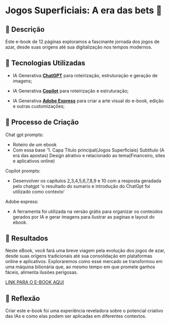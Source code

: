 # Jogos Superficiais: A era das bets :dart:

## 📒 Descrição
Este e-book de 12 páginas exploramos a fascinante jornada dos jogos de azar, desde suas origens até sua digitalização nos tempos modernos.

## 🤖 Tecnologias Utilizadas
- IA Generativa **[ChatGPT](https://chat.openai.com)** para roteirização, estruturação e geração de imagens;
- IA Generativa **[Copilot](https://copilot.microsoft.com)** para roteirização e estruturação;

- IA Generativa **[Adobe Express](https://www.adobe.com/express/)** para criar a arte visual do e-book, edição e outras customizações;

## 🧐 Processo de Criação
Chat gpt prompts:
 - Roteiro de um ebook
 - Com essa base '1. Capa
    Título principal(Jogos Superficiais)
    Subtítulo (A era das apostas)
    Design atrativo e relacionado ao tema(Financeiro, sites e aplicativos online)

Copilot prompts:
 - Desenvolver os capítulos 2,3,4,5,6,7,8,9 e 10 com a resposta geradada pelo chatgpt 'o resultado do sumario e introdução do ChatGpt foi utilizado como contexto'

Adobe express:
 - A ferramenta foi utilizada na versão grátis para organizar os conteúdos gerados por IA e gerar imagens para ilustrar as paginas e layout do ebook.
 
## 🚀 Resultados
Neste eBook, você fará uma breve viagem pela evolução dos jogos de azar, desde suas origens tradicionais até sua consolidação em plataformas online e aplicativos. Exploraremos como esse mercado se transformou em uma máquina bilionária que, ao mesmo tempo em que promete ganhos fáceis, alimenta ilusões perigosas.

[LINK PARA O E-BOOK AQUI](https://github.com/VDR-ACJ/lab-natty-or-not-dio-projetct/blob/main/ebook_dio_jogos_superficiais.pdf)

## 💭 Reflexão
Criar este e-book foi uma experiência reveladora sobre o potencial criativo das IAs e como elas podem ser aplicadas em diferentes contextos.


